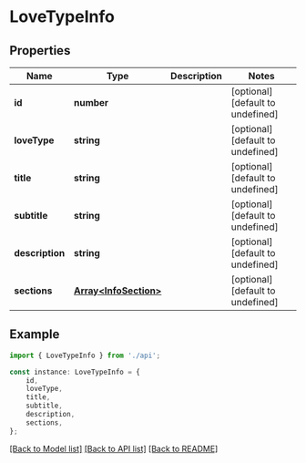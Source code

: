 # LoveTypeInfo


## Properties

Name | Type | Description | Notes
------------ | ------------- | ------------- | -------------
**id** | **number** |  | [optional] [default to undefined]
**loveType** | **string** |  | [optional] [default to undefined]
**title** | **string** |  | [optional] [default to undefined]
**subtitle** | **string** |  | [optional] [default to undefined]
**description** | **string** |  | [optional] [default to undefined]
**sections** | [**Array&lt;InfoSection&gt;**](InfoSection.md) |  | [optional] [default to undefined]

## Example

```typescript
import { LoveTypeInfo } from './api';

const instance: LoveTypeInfo = {
    id,
    loveType,
    title,
    subtitle,
    description,
    sections,
};
```

[[Back to Model list]](../README.md#documentation-for-models) [[Back to API list]](../README.md#documentation-for-api-endpoints) [[Back to README]](../README.md)
